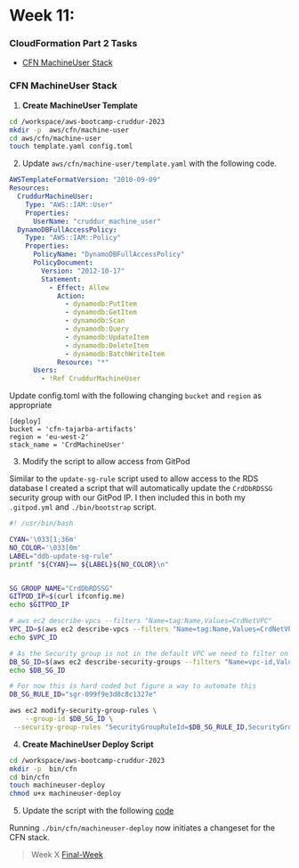 # Week 11:

### CloudFormation Part 2 Tasks
- [CFN MachineUser Stack](#cfn-machineuser-stack)


### CFN MachineUser Stack

1. **Create MachineUser Template**

```sh
cd /workspace/aws-bootcamp-cruddur-2023
mkdir -p  aws/cfn/machine-user
cd aws/cfn/machine-user
touch template.yaml config.toml
```

2. Update `aws/cfn/machine-user/template.yaml` with the following code.

```yaml
AWSTemplateFormatVersion: "2010-09-09"
Resources:
  CruddurMachineUser:
    Type: "AWS::IAM::User"
    Properties:
      UserName: "cruddur_machine_user"
  DynamoDBFullAccessPolicy:
    Type: "AWS::IAM::Policy"
    Properties:
      PolicyName: "DynamoDBFullAccessPolicy"
      PolicyDocument:
        Version: "2012-10-17"
        Statement:
          - Effect: Allow
            Action:
              - dynamodb:PutItem
              - dynamodb:GetItem
              - dynamodb:Scan
              - dynamodb:Query
              - dynamodb:UpdateItem
              - dynamodb:DeleteItem
              - dynamodb:BatchWriteItem
            Resource: "*"
      Users:
        - !Ref CruddurMachineUser
```

Update config.toml with the following changing `bucket` and `region` as appropriate

```config
[deploy]
bucket = 'cfn-tajarba-artifacts'
region = 'eu-west-2'
stack_name = 'CrdMachineUser'
```

3. Modify the script to allow access from GitPod

Similar to the `update-sg-rule` script used to allow access to the RDS database I created a script that will automatically update the `CrdDbRDSSG` security group with our GitPod IP. I then included this in both my `.gitpod.yml` and `./bin/bootstrap` script.

```sh
#! /usr/bin/bash

CYAN='\033[1;36m'
NO_COLOR='\033[0m'
LABEL="ddb-update-sg-rule"
printf "${CYAN}== ${LABEL}${NO_COLOR}\n"


SG_GROUP_NAME="CrdDbRDSSG"
GITPOD_IP=$(curl ifconfig.me)
echo $GITPOD_IP

# aws ec2 describe-vpcs --filters "Name=tag:Name,Values=CrdNetVPC"
VPC_ID=$(aws ec2 describe-vpcs --filters "Name=tag:Name,Values=CrdNetVPC" --query 'Vpcs[*].VpcId' --output text) 
echo $VPC_ID

# As the Security group is not in the default VPC we need to filter on both the VPC_ID and Security Group Name
DB_SG_ID=$(aws ec2 describe-security-groups --filters "Name=vpc-id,Values=$VPC_ID" "Name=group-name,Values=$SG_GROUP_NAME" --query 'SecurityGroups[*].GroupId' --output text)
echo $DB_SG_ID

# For now this is hard coded but figure a way to automate this
DB_SG_RULE_ID="sgr-099f9e3d8c8c1327e"

aws ec2 modify-security-group-rules \
    --group-id $DB_SG_ID \
 --security-group-rules "SecurityGroupRuleId=$DB_SG_RULE_ID,SecurityGroupRule={Description=GitPOD,IpProtocol=tcp,FromPort=5432,ToPort=5432,CidrIpv4=$GITPOD_IP/32}"
```

4. **Create MachineUser Deploy Script**

```sh
cd /workspace/aws-bootcamp-cruddur-2023
mkdir -p  bin/cfn
cd bin/cfn
touch machineuser-deploy
chmod u+x machineuser-deploy
```

5. Update the script with the following [code](https://github.com/Chinyere-nwalie/aws-bootcamp-cruddur-2023/blob/main/bin/cfn/machineuser)

Running `./bin/cfn/machineuser-deploy` now initiates a changeset for the CFN stack.

> Week X  [Final-Week](week12.md)
